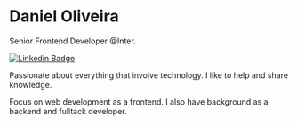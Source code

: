 # Daniel Oliveira 

Senior Frontend Developer @Inter.

[![Linkedin Badge](https://img.shields.io/twitter/url?color=%2332a852&label=Daniel%20Oliveira&logo=Linkedin&style=flat-square&url=https%3A%2F%2Fwww.linkedin.com%2Fin%2Fdansoliveira%2F)](https://www.linkedin.com/in/dansoliveira/) 

Passionate about everything that involve technology. I like to help and share knowledge.

Focus on web development as a frontend. I also have background as a backend and fulltack developer.
